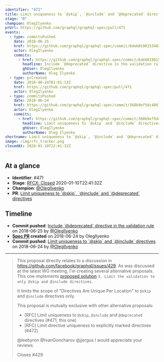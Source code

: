 ```yaml
---
identifier: "471"
title: Limit uniqueness to `@skip`, `@include` and `@deprecated` directives
stage: "0"
champion: OlegIlyenko
prUrl: https://github.com/graphql/graphql-spec/pull/471
events:
  - type: commitsPushed
    date: 2018-06-25
    href: https://github.com/graphql/graphql-spec/commit/6de60190153402f49ec5fce92a6d6f19ce52a4b8
    actor: OlegIlyenko
    commits:
      - href: https://github.com/graphql/graphql-spec/commit/6de60190153402f49ec5fce92a6d6f19ce52a4b8
        headline: Include `@deprecated` directive in the validation rule
        ghUser: OlegIlyenko
        authorName: Oleg Ilyenko
  - type: prCreated
    date: 2018-06-24T01:01:13Z
    href: https://github.com/graphql/graphql-spec/pull/471
    actor: OlegIlyenko
  - type: commitsPushed
    date: 2018-06-24
    href: https://github.com/graphql/graphql-spec/commit/368b9ef5dc486762e044d521ef9fc355ad143543
    actor: OlegIlyenko
    commits:
      - href: https://github.com/graphql/graphql-spec/commit/368b9ef5dc486762e044d521ef9fc355ad143543
        headline: Limit uniqueness to `@skip` and `@include` directives
        ghUser: OlegIlyenko
        authorName: Oleg Ilyenko
shortname: Limit uniqueness to `@skip`, `@include` and `@deprecated` directives
image: /img/rfc_tracker.png
closedAt: 2020-01-10T22:41:32Z
---
```


## At a glance

- **Identifier**: #471
- **Stage**: [RFCX: Closed](https://github.com/graphql/graphql-spec/blob/main/CONTRIBUTING.md#stage-x-rejected) 2020-01-10T22:41:32Z
- **Champion**: [@OlegIlyenko](https://github.com/OlegIlyenko)
- **PR**: [Limit uniqueness to &#x60;@skip&#x60;, &#x60;@include&#x60; and &#x60;@deprecated&#x60; directives](https://github.com/graphql/graphql-spec/pull/471)

<!-- BEGIN_CUSTOM_TEXT -->



<!-- END_CUSTOM_TEXT -->

## Timeline

- **Commit pushed**: [Include &#x60;@deprecated&#x60; directive in the validation rule](https://github.com/graphql/graphql-spec/commit/6de60190153402f49ec5fce92a6d6f19ce52a4b8) on 2018-06-25 by [@OlegIlyenko](https://github.com/OlegIlyenko)
- **[Spec PR](https://github.com/graphql/graphql-spec/pull/471) created** on 2018-06-24 by OlegIlyenko
- **Commit pushed**: [Limit uniqueness to &#x60;@skip&#x60; and &#x60;@include&#x60; directives](https://github.com/graphql/graphql-spec/commit/368b9ef5dc486762e044d521ef9fc355ad143543) on 2018-06-24 by [@OlegIlyenko](https://github.com/OlegIlyenko)

<!-- VERBATIM -->

---

> This proposal directly relates to a discussion in https://github.com/facebook/graphql/issues/429. As was discussed at the latest WG meeting, I'm creating several alternative proposals. This one implements [proposed solution](https://github.com/facebook/graphql/issues/429#issuecomment-392946579) `3. Limit the validation to only @skip and @include directives`.
> 
> It limits the scope of "Directives Are Unique Per Location" to `@skip` and `@include` directives only.
> 
> This proposal is mutually exclusive with other alternative proposals:
> 
> * [RFC] Limit uniqueness to `@skip`, `@include` and `@deprecated` directives (#471, this one)
> * [RFC] Limit directive uniqueness to explicitly marked directives (#472)
> 
> @leebyron @IvanGoncharov @jjergus I would appreciate your reviews.
> 
> Closes #429
